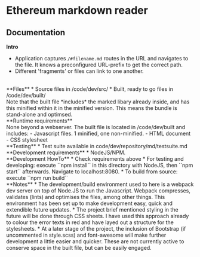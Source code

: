 # Ethereum markdown reader

## Documentation

**Intro**
* Application captures ``/#filename.md`` routes in the URL and navigates to the file. It knows a preconfigured URL-prefix to get the correct path.
* Different 'fragments' or files can link to one another.

<br />
**Files**
* Source files in /code/dev/src/
* Built, ready to go files in /code/dev/built/

<br />
Note that the built file *includes* the marked libary already inside, and has this minified within it in the minified version. This means the bundle is stand-alone and optimsed.

<br />
**Runtime requirements**
<br />
None beyond a webserver. The built file is located in /code/dev/built and includes:
- Javascript files. 1 minified, one non-minified.
- HTML document
- CSS stylesheet

<br />
**Testing**
* Test suite available in code/dev/repository/md/testsuite.md

<br />
**Development requirements**
* NodeJS/NPM.

<br />
**Development HowTo**
* Check requirements above
* For testing and developing: execute ``npm install`` in this directory with NodeJS, then ``npm start`` afterwards. Navigate to localhost:8080.
* To build from source: execute ``npm run build``

<br />
**Notes**
* The development/build environment used to here is a webpack dev server on top of Node.JS to run the Javascript. Webpack compresses, validates (lints) and optimises the files, among other things. This environment has been set up to make development easy, quick and extendible future updates.
* The project brief mentioned styling in the future will be done through CSS sheets. I have used this approach already to colour the error texts in red and have layed out a structure for the stylesheets.
* At a later stage of the project, the inclusion of Bootstrap (if uncommented in style.scss) and font-awesome will make further development a little easier and quicker. These are not currently active to conserve space in the built file, but can be easily engaged.



